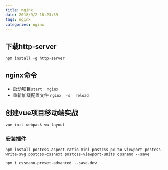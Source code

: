 ```yaml
---
title: nginx
date: 2018/9/2 18:23:39 
tags: nginx
categories: nginx
---
```


## 下载http-server
`npm install -g http-server` 

## nginx命令
- 启动项目` start  nginx `
- 重新加载配置文件 `nginx  -s  reload`

##  创建vue项目移动端实战
`vue init webpack vw-layout`

### 安装插件
`npm install postcss-aspect-ratio-mini postcss-px-to-viewport postcss-write-svg postcss-cssnext postcss-viewport-units cssnano --save`

`npm i cssnano-preset-advanced --save-dev`


